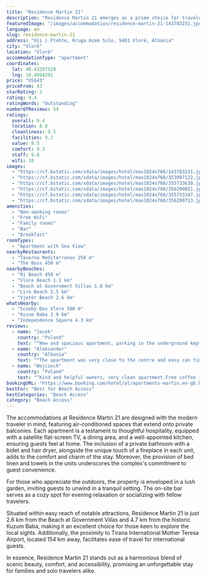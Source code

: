 ```yaml
---
title: "Residence Martin 21"
description: "Residence Martin 21 emerges as a prime choice for travelers seeking the perfect blend of comfort and convenience, located just a kilometer away from the serene Ri Beach."
featuredImage: "/images/accommodation/residence-martin-21-143783231.jpg"
language: en
slug: residence-martin-21
address: "Uji i Ftohte, Rruga Azem Sulo, 9401 Vlorë, Albania"
city: "Vlorë"
location: "Vlorë"
accommodationType: "apartment"
coordinates:
  lat: 40.43297529
  lng: 19.4994291
price: "US$43"
priceFrom: 43
starRating: 3
rating: 9.4
ratingWords: "Outstanding"
numberOfReviews: 54
ratings:
  overall: 9.4
  location: 8.8
  cleanliness: 9.5
  facilities: 9.1
  value: 9.5
  comfort: 9.3
  staff: 9.8
  wifi: 10
images:
  - "https://cf.bstatic.com/xdata/images/hotel/max1024x768/143783231.jpg?k=7cb88c76403fd16403c044d19d3b2b402aa95741b7976d5732ef97252daa0134&o=&hp=1"
  - "https://cf.bstatic.com/xdata/images/hotel/max1024x768/353097122.jpg?k=4b60a81367b11a9156a5fe8da90e3195f374024a3bd5ca36592892f21b9b0fa1&o=&hp=1"
  - "https://cf.bstatic.com/xdata/images/hotel/max1024x768/355733630.jpg?k=b2a281b7b87cfca8baa15ece952fd17eca32753e33870891c637a9af8fb58e7c&o=&hp=1"
  - "https://cf.bstatic.com/xdata/images/hotel/max1024x768/356290851.jpg?k=d14e446393b95621303335fe5ce9783032d8ffd7906e8e9d2b74b710bdf3bc3a&o=&hp=1"
  - "https://cf.bstatic.com/xdata/images/hotel/max1024x768/355733347.jpg?k=2e0218a7aa662f385f1c4fc761d5f63f9727ebbee39bc118d3c91d8da2467063&o=&hp=1"
  - "https://cf.bstatic.com/xdata/images/hotel/max1024x768/356290713.jpg?k=02c5145bfc3e89cea64ad569d01e596ec808bbef2a0f34bfb5da84ae68b5863b&o=&hp=1"
amenities:
  - "Non-smoking rooms"
  - "Free WiFi"
  - "Family rooms"
  - "Bar"
  - "Breakfast"
roomTypes:
  - "Apartment with Sea View"
nearbyRestaurants:
  - "Taverna Mediterraneo 250 m"
  - "The Boss 450 m"
nearbyBeaches:
  - "Ri Beach 450 m"
  - "Vlore Beach 1.1 km"
  - "Beach at Government Villas 1.8 km"
  - "Liro Beach 2.5 km"
  - "Vjetër Beach 2.6 km"
whatsNearby:
  - "Scooby Doo Vlore 500 m"
  - "Kuzum Baba 3.9 km"
  - "Independence Square 4.3 km"
reviews:
  - name: "Jacek"
    country: "Poland"
    text: "“New and spacious apartment, parking in the underground kept the car cool despite summer heat. The host is living on the spot, so she was nearly always available to offer any help needed. It was not close to center, so it was quite quiet at night.”"
  - name: "Aleksander"
    country: "Albania"
    text: "“The apartment was very close to the centre and easy can find everything around, markets, bars, clubs shops everything, it was a great choice for me.”"
  - name: "Wojciech"
    country: "Poland"
    text: "“Kind and helpful owners, very clean apartment.Free coffee in the morning in the coffe shop nearby.”"
bookingURL: "https://www.booking.com/hotel/al/apartments-martin.en-gb.html?aid=8035640"
bestFor: "Best for Beach Access"
bestCategories: "Beach Access"
category: "Beach Access"
---
```


The accommodations at Residence Martin 21 are designed with the modern traveler in mind, featuring air-conditioned spaces that extend onto private balconies. Each apartment is a testament to thoughtful hospitality, equipped with a satellite flat-screen TV, a dining area, and a well-appointed kitchen, ensuring guests feel at home. The inclusion of a private bathroom with a bidet and hair dryer, alongside the unique touch of a fireplace in each unit, adds to the comfort and charm of the stay. Moreover, the provision of bed linen and towels in the units underscores the complex's commitment to guest convenience.

For those who appreciate the outdoors, the property is enveloped in a lush garden, inviting guests to unwind in a tranquil setting. The on-site bar serves as a cozy spot for evening relaxation or socializing with fellow travelers.

Situated within easy reach of notable attractions, Residence Martin 21 is just 2.6 km from the Beach at Government Villas and 4.7 km from the historic Kuzum Baba, making it an excellent choice for those keen to explore the local sights. Additionally, the proximity to Tirana International Mother Teresa Airport, located 154 km away, facilitates ease of travel for international guests.

In essence, Residence Martin 21 stands out as a harmonious blend of scenic beauty, comfort, and accessibility, promising an unforgettable stay for families and solo travelers alike.